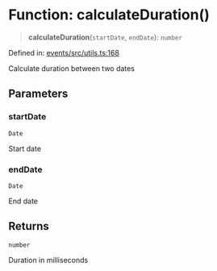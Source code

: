 # Function: calculateDuration()

> **calculateDuration**(`startDate`, `endDate`): `number`

Defined in: [events/src/utils.ts:168](https://github.com/happyvertical/smrt/blob/71a16025d52b026725fd522a392015e67e1d6489/packages/events/src/utils.ts#L168)

Calculate duration between two dates

## Parameters

### startDate

`Date`

Start date

### endDate

`Date`

End date

## Returns

`number`

Duration in milliseconds
